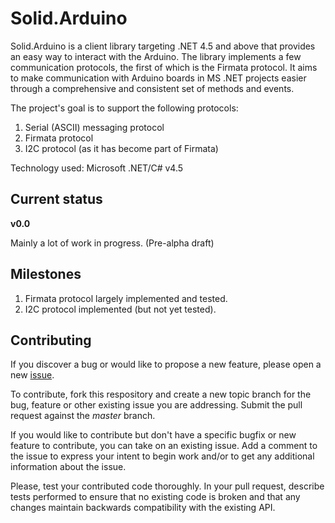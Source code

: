 # Solid.Arduino

Solid.Arduino is a client library targeting .NET 4.5 and above that provides an easy way to interact with the Arduino.
The library implements a few communication protocols, the first of which is the Firmata protocol.
It aims to make communication with Arduino boards in MS .NET projects easier
through a comprehensive and consistent set of methods and events.

The project's goal is to support the following protocols:

1. Serial (ASCII) messaging protocol
2. Firmata protocol
3. I2C protocol (as it has become part of Firmata)

Technology used: Microsoft .NET/C# v4.5

## Current status

**v0.0**

Mainly a lot of work in progress. (Pre-alpha draft)

## Milestones

1. Firmata protocol largely implemented and tested.
2. I2C protocol implemented (but not yet tested).

## Contributing
If you discover a bug or would like to propose a new feature,
please open a new [issue](https://github.com/solidsoils/arduino/issues?sort=created&state=open).

To contribute, fork this respository and create a new topic branch for the bug,
feature or other existing issue you are addressing. Submit the pull request against the *master* branch.

If you would like to contribute but don't have a specific bugfix or new feature to contribute,
you can take on an existing issue. Add a comment to
the issue to express your intent to begin work and/or to get any additional information about the issue.

Please, test your contributed code thoroughly. In your pull request, describe tests performed to ensure 
that no existing code is broken and that any changes maintain backwards compatibility with the existing API.


